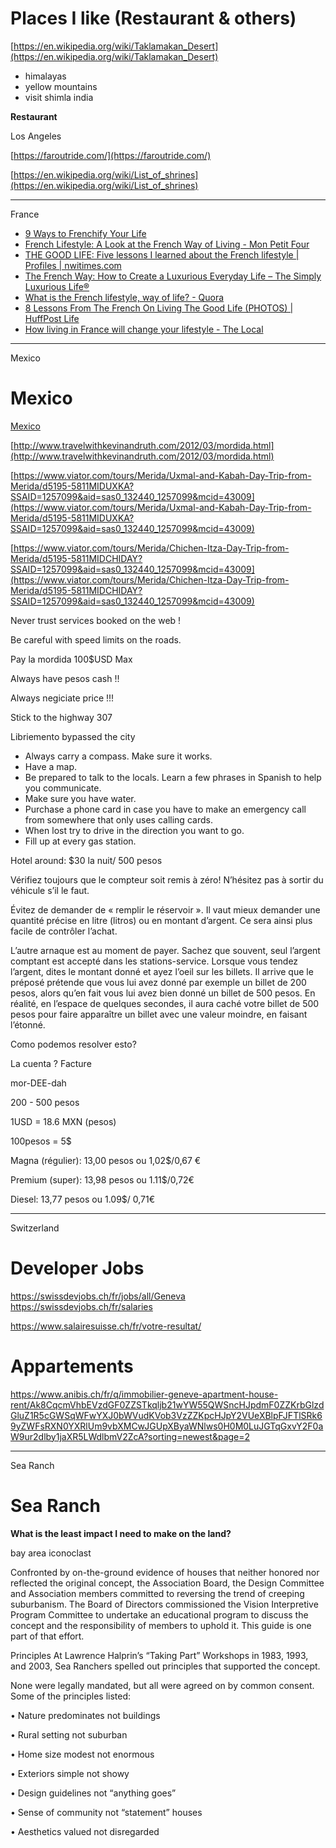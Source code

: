 Places I like (Restaurant & others)
===

[https://en.wikipedia.org/wiki/Taklamakan_Desert](https://en.wikipedia.org/wiki/Taklamakan_Desert)

- himalayas
- yellow mountains
- visit shimla india

**Restaurant**

Los Angeles

[https://faroutride.com/](https://faroutride.com/)

[https://en.wikipedia.org/wiki/List_of_shrines](https://en.wikipedia.org/wiki/List_of_shrines)

---

France

* [9 Ways to Frenchify Your Life](https://frenchkisslife.com/9-ways-to-french-ify-your-life/)
* [French Lifestyle: A Look at the French Way of Living - Mon Petit Four](https://www.monpetitfour.com/french-lifestyle/)
* [THE GOOD LIFE: Five lessons I learned about the French lifestyle | Profiles | nwitimes.com](https://www.nwitimes.com/niche/shore/profiles/the-good-life-five-lessons-i-learned-about-the-french/article_098366e5-0109-5691-9c7e-5d2f1c29caee.html)
* [The French Way: How to Create a Luxurious Everyday Life – The Simply Luxurious Life®](https://www.thesimplyluxuriouslife.com/podcast23/)
* [What is the French lifestyle, way of life? - Quora](https://www.quora.com/What-is-the-French-lifestyle-way-of-life)
* [8 Lessons From The French On Living The Good Life (PHOTOS) | HuffPost Life](https://www.huffpost.com/entry/french-life-lessons_n_4377352)
* [How living in France will change your lifestyle - The Local](https://www.thelocal.fr/20150708/eight-ways-french-culture-can-change-your-life)

---

Mexico

Mexico
===

[Mexico](http://www.travelwithkevinandruth.com/2012/03/mordida.html)

[http://www.travelwithkevinandruth.com/2012/03/mordida.html](http://www.travelwithkevinandruth.com/2012/03/mordida.html)

[https://www.viator.com/tours/Merida/Uxmal-and-Kabah-Day-Trip-from-Merida/d5195-5811MIDUXKA?SSAID=1257099&aid=sas0_132440_1257099&mcid=43009](https://www.viator.com/tours/Merida/Uxmal-and-Kabah-Day-Trip-from-Merida/d5195-5811MIDUXKA?SSAID=1257099&aid=sas0_132440_1257099&mcid=43009)

[https://www.viator.com/tours/Merida/Chichen-Itza-Day-Trip-from-Merida/d5195-5811MIDCHIDAY?SSAID=1257099&aid=sas0_132440_1257099&mcid=43009](https://www.viator.com/tours/Merida/Chichen-Itza-Day-Trip-from-Merida/d5195-5811MIDCHIDAY?SSAID=1257099&aid=sas0_132440_1257099&mcid=43009)

Never trust services booked on the web !

Be careful with speed limits on the roads.

Pay la mordida 100$USD Max

Always have pesos cash !!

Always negiciate price !!!

Stick to the highway 307

Libriemento bypassed the city

- Always carry a compass. Make sure it works.
- Have a map.
- Be prepared to talk to the locals. Learn a few phrases in Spanish to help you communicate.
- Make sure you have water.
- Purchase a phone card in case you have to make an emergency call from somewhere that only uses calling cards.
- When lost try to drive in the direction you want to go.
- Fill up at every gas station.

Hotel around: $30 la nuit/ 500 pesos

Vérifiez toujours que le compteur soit remis à zéro! N’hésitez pas à sortir du véhicule s’il le faut.

Évitez de demander de « remplir le réservoir ». Il vaut mieux demander une quantité précise en litre (litros) ou en montant d’argent. Ce sera ainsi plus facile de contrôler l’achat.

L’autre arnaque est au moment de payer. Sachez que souvent, seul l’argent comptant est accepté dans les stations-service. Lorsque vous tendez l’argent, dites le montant donné et ayez l’oeil sur les billets. Il arrive que le préposé prétende que vous lui avez donné par exemple un billet de 200 pesos, alors qu’en fait vous lui avez bien donné un billet de 500 pesos. En réalité, en l’espace de quelques secondes, il aura caché votre billet de 500 pesos pour faire apparaître un billet avec une valeur moindre, en faisant l’étonné.

Como podemos resolver esto?

La cuenta ? Facture

mor-DEE-dah

200 - 500 pesos

1USD = 18.6 MXN (pesos)

100pesos = 5$

Magna (régulier): 13,00 pesos ou 1,02$/0,67 €

Premium (super): 13,98 pesos ou 1.11$/0,72€

Diesel: 13,77 pesos ou 1.09$/ 0,71€


---

Switzerland



# Developer Jobs
https://swissdevjobs.ch/fr/jobs/all/Geneva
https://swissdevjobs.ch/fr/salaries

https://www.salairesuisse.ch/fr/votre-resultat/

# Appartements
https://www.anibis.ch/fr/q/immobilier-geneve-apartment-house-rent/Ak8CqcmVhbEVzdGF0ZZSTkqljb21wYW55QWSncHJpdmF0ZZKrbGlzdGluZ1R5cGWSqWFwYXJ0bWVudKVob3VzZZKpcHJpY2VUeXBlpFJFTlSRk69yZWFsRXN0YXRlUm9vbXMCwJGUpXByaWNlws0H0M0LuJGTqGxvY2F0aW9ur2dlby1jaXR5LWdlbmV2ZcA?sorting=newest&page=2


---

Sea Ranch

Sea Ranch
===

**What is the least impact I need to make on the land?**

bay area iconoclast

Confronted by on-the-ground evidence of houses that neither honored nor reflected the original concept, the Association Board, the Design Committee and Association members committed to reversing the trend of creeping suburbanism. The Board of Directors commissioned the Vision Interpretive Program Committee to undertake an educational program to discuss the concept and the responsibility of members to uphold it. This guide is one part of that effort.

Principles At Lawrence Halprin’s “Taking Part” Workshops in 1983, 1993, and 2003, Sea Ranchers spelled out principles that supported the concept.

None were legally mandated, but all were agreed on by common consent. Some of the principles listed:

• Nature predominates not buildings

• Rural setting not suburban

• Home size modest not enormous

• Exteriors simple not showy

• Design guidelines not “anything goes”

• Sense of community not “statement” houses

• Aesthetics valued not disregarded